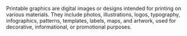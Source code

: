 Printable graphics are digital images or designs intended for printing on various materials. They include photos, illustrations, logos, typography, infographics, patterns, templates, labels, maps, and artwork, used for decorative, informational, or promotional purposes.
